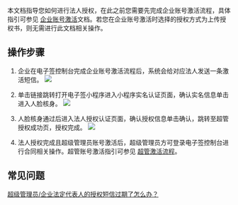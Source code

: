本文档指导您如何进行法人授权，在此之前您需要先完成企业账号激活流程，具体指引可参见 [企业账号激活](https://cloud.tencent.com/document/product/378/43087)文档。若您在企业账号激活时选择的授权方式为上传授权书，则无需进行此文档相关操作。

## 操作步骤

1. 企业在电子签控制台完成企业账号激活流程后，系统会给对应法人发送一条激活短信。
![](https://main.qcloudimg.com/raw/7ae68adc0d09c009f2d42a396e2797cd.png)

2. 单击链接跳转打开电子签小程序进入小程序实名认证页面，确认实名信息单击进入人脸核身。
![](https://main.qcloudimg.com/raw/e72e60771a88face49a5b28822122ddc.png)

3. 人脸核身通过后进入法人授权认证页面，确认授权信息单击确认，跳转至超管授权成功页，授权完成。
![](https://main.qcloudimg.com/raw/35aaf92b6cc23dfa13b95e0042bfa258.png)

4. 法人授权完成且超级管理员账号激活后，超级管理员方可登录电子签控制台进行合同相关操作。超管账号激活指引可参见 [超管激活流程](https://cloud.tencent.com/document/product/1323/58493)。

## 常见问题
[超级管理员/企业法定代表人的授权短信过期了怎么办？](https://cloud.tencent.com/document/product/1323/58484#Q9)
